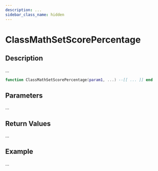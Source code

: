 ```yaml
---
description: ...
sidebar_class_name: hidden
---
```


# ClassMathSetScorePercentage

## Description

...

```lua
function ClassMathSetScorePercentage(param1, ...) --[[ ... ]] end
```

## Parameters

...

## Return Values

...

## Example

...


